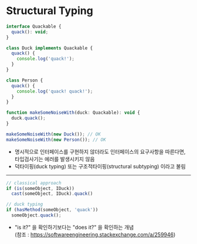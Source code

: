 # Structural Typing

```javascript
interface Quackable {
  quack(): void;
}

class Duck implements Quackable {
  quack() {
    console.log('quack!');
  }
}

class Person {
  quack() {
    console.log('quack! quack!');
  }
}

function makeSomeNoiseWith(duck: Quackable): void {
  duck.quack();
}

makeSomeNoiseWith(new Duck()); // OK
makeSomeNoiseWith(new Person()); // OK
```
- 명시적으로 인터페이스를 구현하지 않더라도 인터페이스의 요구사항을 따른다면, 타입검사기는 에러를 발생시키지 않음
- 덕타이핑(duck typing) 또는 구조적타이핑(structural subtyping) 이라고 불림


---
``` javascript
// classical approach
if (is(someObject, IDuck))
  cast(someObject, IDuck).quack()

// duck typing
if (hasMethod(someObject, 'quack'))
  someObject.quack();
```
- "is it?" 을 확인하기보다는 "does it?" 을 확인하는 개념  
  (참조 : https://softwareengineering.stackexchange.com/a/259946)

